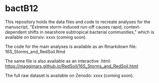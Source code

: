 # bactB12

This repository holds the data files and code to recreate analyses for the manuscript, "Extreme storm-induced run-off causes rapid, context-dependent shifts in nearshore subtropical bacterial communities," which is available on biorxiv: xxxx (coming soon).

The code for the main analyses is available as an Rmarkdown file: 16S_Storms_and_RedSoil.Rmd

The same file is also available as an interactive .html: https://maggimars.github.io/RedSoil/16S_Storms_and_RedSoil.html

The full raw dataset is available on Zenodo: xxxx (coming soon).
